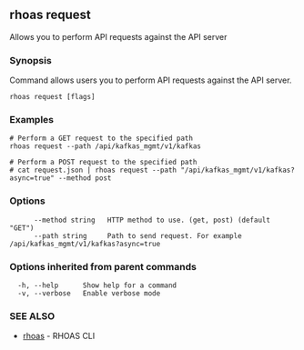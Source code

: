 ## rhoas request

Allows you to perform API requests against the API server

### Synopsis

Command allows users you to perform API requests against the API server.


```
rhoas request [flags]
```

### Examples

```
# Perform a GET request to the specified path
rhoas request --path /api/kafkas_mgmt/v1/kafkas

# Perform a POST request to the specified path
# cat request.json | rhoas request --path "/api/kafkas_mgmt/v1/kafkas?async=true" --method post

```

### Options

```
      --method string   HTTP method to use. (get, post) (default "GET")
      --path string     Path to send request. For example /api/kafkas_mgmt/v1/kafkas?async=true
```

### Options inherited from parent commands

```
  -h, --help      Show help for a command
  -v, --verbose   Enable verbose mode
```

### SEE ALSO

* [rhoas](rhoas.md)	 - RHOAS CLI

